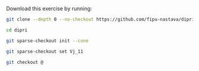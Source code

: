 Download this exercise by running:
```sh
git clone --depth 0 --no-checkout https://github.com/fipu-nastava/dipri.git

cd dipri

git sparse-checkout init --cone

git sparse-checkout set Vj_11

git checkout @

```